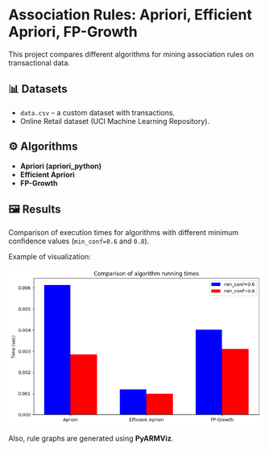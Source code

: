 # Association Rules: Apriori, Efficient Apriori, FP-Growth

This project compares different algorithms for mining association rules on transactional data.

## 📊 Datasets
- `data.csv` – a custom dataset with transactions.
- Online Retail dataset (UCI Machine Learning Repository).

## ⚙️ Algorithms
- **Apriori (apriori_python)**
- **Efficient Apriori**
- **FP-Growth**

## 🖼️ Results
Comparison of execution times for algorithms with different minimum confidence values (`min_conf=0.6` and `0.8`).

Example of visualization:

![comparison](comparison.png)

Also, rule graphs are generated using **PyARMViz**.
